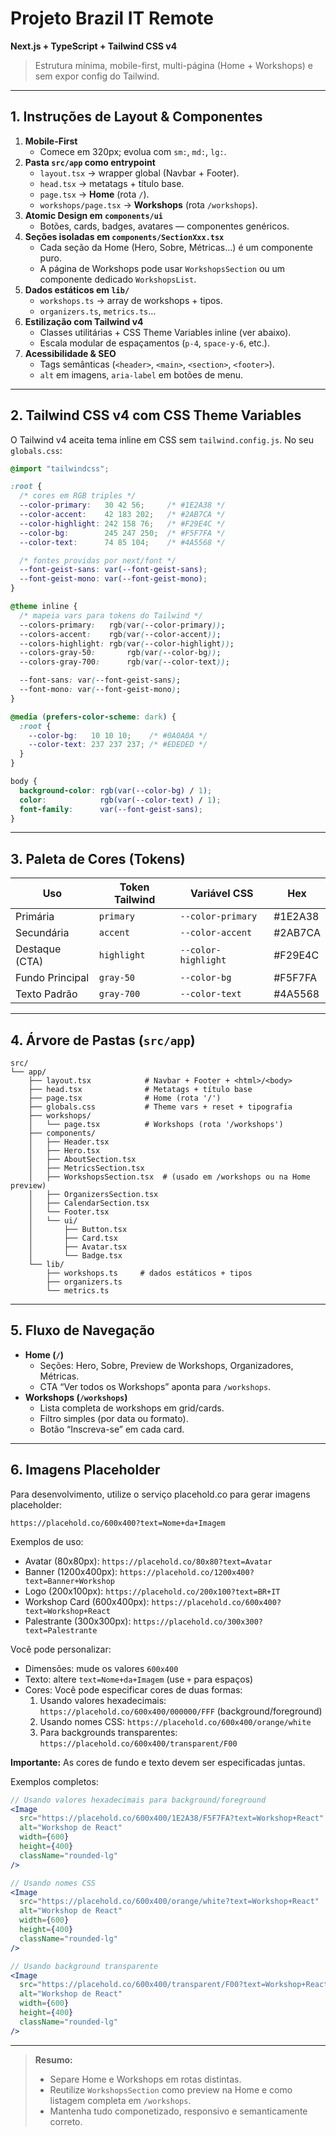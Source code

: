 # Projeto Brazil IT Remote  
**Next.js + TypeScript + Tailwind CSS v4**  

> Estrutura mínima, mobile-first, multi-página (Home + Workshops) e sem expor config do Tailwind.

---

## 1. Instruções de Layout & Componentes

1. **Mobile-First**  
   - Comece em 320px; evolua com `sm:`, `md:`, `lg:`.  
2. **Pasta `src/app` como entrypoint**  
   - `layout.tsx` → wrapper global (Navbar + Footer).  
   - `head.tsx`   → metatags + título base.  
   - `page.tsx`   → **Home** (rota `/`).  
   - `workshops/page.tsx` → **Workshops** (rota `/workshops`).  
3. **Atomic Design em `components/ui`**  
   - Botões, cards, badges, avatares — componentes genéricos.  
4. **Seções isoladas em `components/SectionXxx.tsx`**  
   - Cada seção da Home (Hero, Sobre, Métricas…) é um componente puro.  
   - A página de Workshops pode usar `WorkshopsSection` ou um componente dedicado `WorkshopsList`.  
5. **Dados estáticos em `lib/`**  
   - `workshops.ts` → array de workshops + tipos.  
   - `organizers.ts`, `metrics.ts`…  
6. **Estilização com Tailwind v4**  
   - Classes utilitárias + CSS Theme Variables inline (ver abaixo).  
   - Escala modular de espaçamentos (`p-4`, `space-y-6`, etc.).  
7. **Acessibilidade & SEO**  
   - Tags semânticas (`<header>`, `<main>`, `<section>`, `<footer>`).  
   - `alt` em imagens, `aria-label` em botões de menu.  

---

## 2. Tailwind CSS v4 com CSS Theme Variables

O Tailwind v4 aceita tema inline em CSS sem `tailwind.config.js`. No seu `globals.css`:

```css
@import "tailwindcss";

:root {
  /* cores em RGB triples */
  --color-primary:   30 42 56;     /* #1E2A38 */
  --color-accent:    42 183 202;   /* #2AB7CA */
  --color-highlight: 242 158 76;   /* #F29E4C */
  --color-bg:        245 247 250;  /* #F5F7FA */
  --color-text:      74 85 104;    /* #4A5568 */

  /* fontes providas por next/font */
  --font-geist-sans: var(--font-geist-sans);
  --font-geist-mono: var(--font-geist-mono);
}

@theme inline {
  /* mapeia vars para tokens do Tailwind */
  --colors-primary:   rgb(var(--color-primary));
  --colors-accent:    rgb(var(--color-accent));
  --colors-highlight: rgb(var(--color-highlight));
  --colors-gray-50:       rgb(var(--color-bg));
  --colors-gray-700:      rgb(var(--color-text));

  --font-sans: var(--font-geist-sans);
  --font-mono: var(--font-geist-mono);
}

@media (prefers-color-scheme: dark) {
  :root {
    --color-bg:   10 10 10;    /* #0A0A0A */
    --color-text: 237 237 237; /* #EDEDED */
  }
}

body {
  background-color: rgb(var(--color-bg) / 1);
  color:            rgb(var(--color-text) / 1);
  font-family:      var(--font-geist-sans);
}
```

---

## 3. Paleta de Cores (Tokens)

| Uso             | Token Tailwind    | Variável CSS         | Hex      |
| --------------- | ----------------- | -------------------- | -------- |
| Primária        | `primary`         | `--color-primary`    | #1E2A38  |
| Secundária      | `accent`          | `--color-accent`     | #2AB7CA  |
| Destaque (CTA)  | `highlight`       | `--color-highlight`  | #F29E4C  |
| Fundo Principal | `gray-50`         | `--color-bg`         | #F5F7FA  |
| Texto Padrão    | `gray-700`        | `--color-text`       | #4A5568  |

---

## 4. Árvore de Pastas (`src/app`)

```
src/
└── app/
    ├── layout.tsx            # Navbar + Footer + <html>/<body>
    ├── head.tsx              # Metatags + título base
    ├── page.tsx              # Home (rota '/')
    ├── globals.css           # Theme vars + reset + tipografia
    ├── workshops/
    │   └── page.tsx          # Workshops (rota '/workshops')
    ├── components/
    │   ├── Header.tsx
    │   ├── Hero.tsx
    │   ├── AboutSection.tsx
    │   ├── MetricsSection.tsx
    │   ├── WorkshopsSection.tsx  # (usado em /workshops ou na Home preview)
    │   ├── OrganizersSection.tsx
    │   ├── CalendarSection.tsx
    │   └── Footer.tsx
    │   └── ui/
    │       ├── Button.tsx
    │       ├── Card.tsx
    │       ├── Avatar.tsx
    │       └── Badge.tsx
    └── lib/
        ├── workshops.ts     # dados estáticos + tipos
        ├── organizers.ts
        └── metrics.ts
```

---

## 5. Fluxo de Navegação

- **Home (`/`)**  
  - Seções: Hero, Sobre, Preview de Workshops, Organizadores, Métricas.  
  - CTA “Ver todos os Workshops” aponta para `/workshops`.
- **Workshops (`/workshops`)**  
  - Lista completa de workshops em grid/cards.  
  - Filtro simples (por data ou formato).  
  - Botão “Inscreva-se” em cada card.

---

## 6. Imagens Placeholder

Para desenvolvimento, utilize o serviço placehold.co para gerar imagens placeholder:

```
https://placehold.co/600x400?text=Nome+da+Imagem
```

Exemplos de uso:

- Avatar (80x80px): `https://placehold.co/80x80?text=Avatar`
- Banner (1200x400px): `https://placehold.co/1200x400?text=Banner+Workshop`
- Logo (200x100px): `https://placehold.co/200x100?text=BR+IT`
- Workshop Card (600x400px): `https://placehold.co/600x400?text=Workshop+React`
- Palestrante (300x300px): `https://placehold.co/300x300?text=Palestrante`

Você pode personalizar:
- Dimensões: mude os valores `600x400` 
- Texto: altere `text=Nome+da+Imagem` (use `+` para espaços)
- Cores: Você pode especificar cores de duas formas:
  1. Usando valores hexadecimais: `https://placehold.co/600x400/000000/FFF` (background/foreground)
  2. Usando nomes CSS: `https://placehold.co/600x400/orange/white`
  3. Para backgrounds transparentes: `https://placehold.co/600x400/transparent/F00`

**Importante:** As cores de fundo e texto devem ser especificadas juntas.

Exemplos completos:

```jsx
// Usando valores hexadecimais para background/foreground
<Image 
  src="https://placehold.co/600x400/1E2A38/F5F7FA?text=Workshop+React"
  alt="Workshop de React"
  width={600}
  height={400}
  className="rounded-lg"
/>

// Usando nomes CSS
<Image 
  src="https://placehold.co/600x400/orange/white?text=Workshop+React"
  alt="Workshop de React"
  width={600}
  height={400}
  className="rounded-lg"
/>

// Usando background transparente
<Image 
  src="https://placehold.co/600x400/transparent/F00?text=Workshop+React"
  alt="Workshop de React"
  width={600}
  height={400}
  className="rounded-lg"
/>
```

---

> **Resumo:**  
> - Separe Home e Workshops em rotas distintas.  
> - Reutilize `WorkshopsSection` como preview na Home e como listagem completa em `/workshops`.  
> - Mantenha tudo componetizado, responsivo e semanticamente correto.
